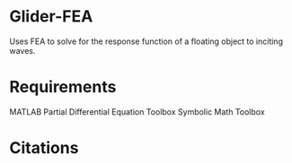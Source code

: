 # Glider-FEA
Uses FEA to solve for the response function of a floating object to inciting waves.

# Requirements
MATLAB
Partial Differential Equation Toolbox
Symbolic Math Toolbox

# Citations
